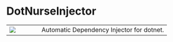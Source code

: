 # DotNurseInjector


<table border="0">
<tr>
<td width="20%"> <img src="art/dot-nurse-icon.png" /> </td>

<td width="80%">Automatic Dependency Injector for dotnet. </td>
</tr>
</table>
